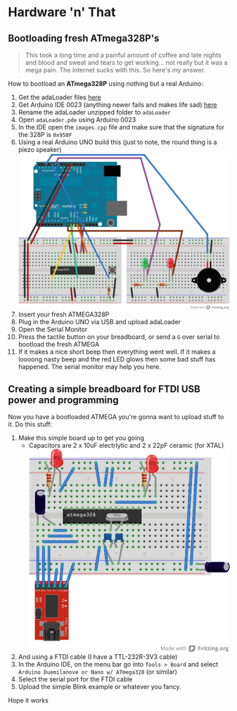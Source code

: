 Hardware 'n' That
=================

Bootloading fresh ATmega328P's
------------------------------

> This took a long time and a painful amount of coffee and late nights and blood and sweat and tears to get working... not really but it was a mega pain. The internet sucks with this. So here's my answer.

How to bootload an **ATmega328P** using nothing but a real Arduino:

1. Get the adaLoader files [here](https://github.com/adafruit/Standalone-Arduino-AVR-ISP-programmer)
1. Get Arduino IDE 0023 (anything newer fails and makes life sad) [here](http://arduino.cc/en/Main/Software)
1. Rename the adaLoader unzipped folder to `adaLoader`
1. Open `adaLoader.pde` using Arduino 0023
1. In the IDE open the `images.cpp` file and make sure that the signature for the 328P is `0x950F`
1. Using a real Arduino UNO build this (just to note, the round thing is a piezo speaker) ![adaLoader Breadboard](ATMEGA328P%20AdaLoader.png)
1. Insert your fresh ATMEGA328P
1. Plug in the Arduino UNO via USB and upload adaLoader
1. Open the Serial Monitor
1. Press the tactile button on your breadboard, or send a `G` over serial to bootload the fresh ATMEGA
1. If it makes a nice short beep then everything went well. If it makes a loooong nasty beep and the red LED glows then some bad stuff has happened. The serial monitor may help you here.


Creating a simple breadboard for FTDI USB power and programming
---------------------------------------------------------------

Now you have a bootloaded ATMEGA you're gonna want to upload stuff to it. Do this stuff:

1. Make this simple board up to get you going
	- Capacitors are 2 x 10uF electrlytic and 2 x 22pF ceramic (for XTAL)
![adaLoader Breadboard](ATMEGA328P%20Simple.png)
1. And using a FTDI cable (I have a TTL-232R-3V3 cable)
1. In the Arduino IDE, on the menu bar go into `Tools > Board` and select `Arduino Duemilanove or Nano w/ ATmega328` (or similar)
1. Select the serial port for the FTDI cable
1. Upload the simple Blink example or whatever you fancy.

Hope it works
